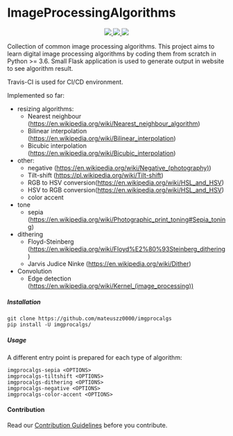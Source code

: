 <p align="center">
    <h1>ImageProcessingAlgorithms</h1>
</p>
<p align="center">
    <a href="https://travis-ci.com/github/mateuszz0000/imgprocalgs">
        <img src="https://travis-ci.com/mateuszz0000/imgprocalgs.svg?branch=master">
    </a>
    <a href="https://codecov.io/gh/mateuszz0000/imgprocalgs">
        <img src="https://img.shields.io/codecov/c/github/mateuszz0000/imgprocalgs">
    </a>
    <a href="https://www.python.org/">
        <img src="https://img.shields.io/badge/Made%20with-Python-1f425f.svg">
    </a>
</p>



Collection of common image processing algorithms. This project aims to learn digital image processing algorithms by coding them from scratch in Python >= 3.6. 
Small Flask application is used to generate output in website to see algorithm result.

Travis-CI is used for CI/CD environment.

Implemented so far:
* resizing algorithms:
    * Nearest neighbour (https://en.wikipedia.org/wiki/Nearest_neighbour_algorithm)
    * Bilinear interpolation (https://en.wikipedia.org/wiki/Bilinear_interpolation)
    * Bicubic interpolation (https://en.wikipedia.org/wiki/Bicubic_interpolation)
* other:
    * negative (https://en.wikipedia.org/wiki/Negative_(photography))
    * Tilt-shift (https://pl.wikipedia.org/wiki/Tilt-shift)
    * RGB to HSV conversion(https://en.wikipedia.org/wiki/HSL_and_HSV)
    * HSV to RGB conversion(https://en.wikipedia.org/wiki/HSL_and_HSV)
    * color accent
* tone
    * sepia (https://en.wikipedia.org/wiki/Photographic_print_toning#Sepia_toning)
* dithering
    * Floyd-Steinberg (https://en.wikipedia.org/wiki/Floyd%E2%80%93Steinberg_dithering)
    * Jarvis Judice Ninke (https://en.wikipedia.org/wiki/Dither)
* Convolution
    * Edge detection (https://en.wikipedia.org/wiki/Kernel_(image_processing))

##### Installation
```buildoutcfg
git clone https://github.com/mateuszz0000/imgprocalgs
pip install -U imgprocalgs/
```

##### Usage
A different entry point is prepared for each type of algorithm:
```buildoutcfg
imgprocalgs-sepia <OPTIONS>
imgprocalgs-tiltshift <OPTIONS>
imgprocalgs-dithering <OPTIONS>
imgprocalgs-negative <OPTIONS>
imgprocalgs-color-accent <OPTIONS>
```

#### Contribution
Read our [Contribution Guidelines](CONTRIBUTING.md) before you contribute.
